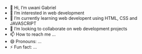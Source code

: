 - 👋 Hi, I’m uwani Gabriel
- 👀 I’m interested in web development 
- 🌱 I’m currently learning web developent using HTML, CSS and JAVASCRIPT 
- 💞️ I’m looking to collaborate on web development projects
- 📫 How to reach me ...
- 😄 Pronouns: ...
- ⚡ Fun fact: ...

<!---
tobygabriel4/tobygabriel4 is a ✨ special ✨ repository because its `README.md` (this file) appears on your GitHub profile.
You can click the Preview link to take a look at your changes.
--->
